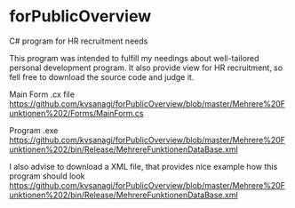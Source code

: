 # forPublicOverview
C# program for HR recruitment needs

This program was intended to fulfill my needings about well-tailored personal development program.
It also provide view for HR recruitment, so fell free to download the source code and judge it.

Main Form .cx file
https://github.com/kvsanagi/forPublicOverview/blob/master/Mehrere%20Funktionen%202/Forms/MainForm.cs

Program .exe
https://github.com/kvsanagi/forPublicOverview/blob/master/Mehrere%20Funktionen%202/bin/Release/MehrereFunktionenDataBase.xml

I also advise to download a XML file, that provides nice example how this program should look
https://github.com/kvsanagi/forPublicOverview/blob/master/Mehrere%20Funktionen%202/bin/Release/MehrereFunktionenDataBase.xml
